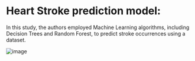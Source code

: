 # Heart Stroke prediction model:

In this study, the authors employed Machine Learning algorithms, including Decision Trees and Random Forest, to predict stroke occurrences using a dataset.

![image](https://github.com/Andreixzc/heart-stroke-prediction-model/assets/90361670/3f972262-e51d-4038-a3a6-da6757e14d21)
